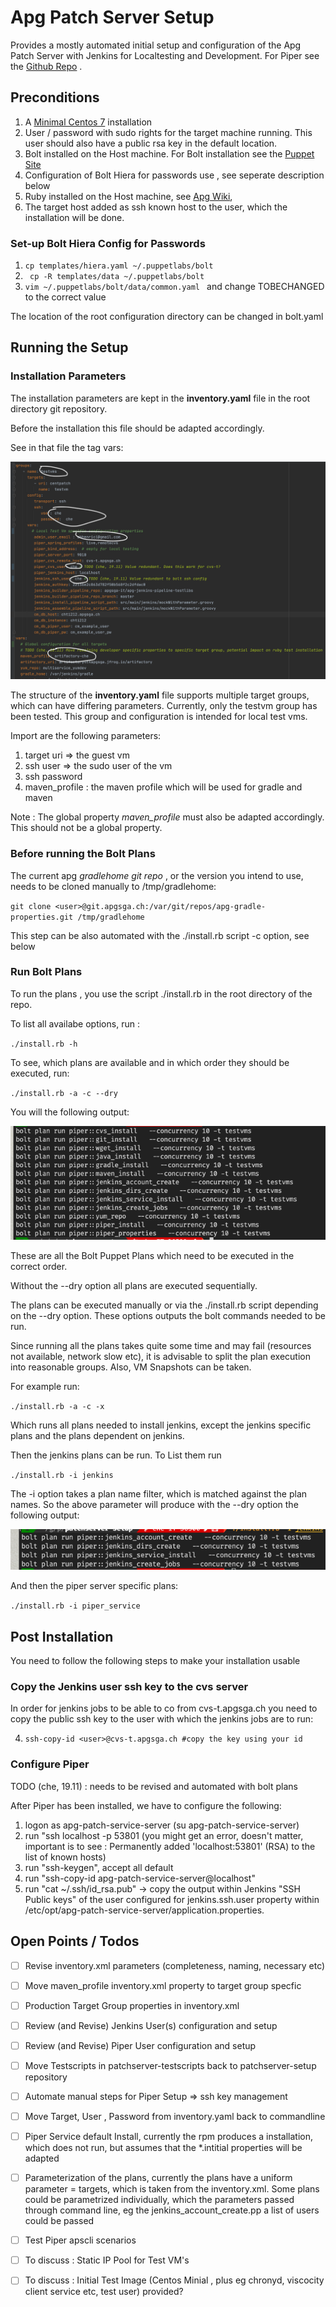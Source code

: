 # Apg Patch Server Setup

Provides a mostly automated initial setup and configuration of the Apg
Patch Server with Jenkins for Localtesting and Development. For Piper
see the [Github Repo]() .

## Preconditions

1. A
   [Minimal Centos 7](http://linuxsoft.cern.ch/centos/6.10/isos/x86_64/CentOS-6.10-x86_64-minimal.iso)
   installation
2. User / password with sudo rights for the target machine running. This
   user should also have a public rsa key in the default location.
3. Bolt installed on the Host machine. For Bolt installation see the
   [Puppet Site](https://puppet.com/docs/bolt/latest/bolt_installing.html)
4. Configuration of Bolt Hiera for passwords use , see seperate
   description below
5. Ruby installed on the Host machine, see [Apg Wiki](https://intranet.apgsga.ch/display/itwi/Ruby),
6. The target host added as ssh known host to the user, which the
   installation will be done.

### Set-up Bolt Hiera Config for Passwords

1. `cp templates/hiera.yaml ~/.puppetlabs/bolt`
2. ` cp -R templates/data ~/.puppetlabs/bolt`
3. `vim ~/.puppetlabs/bolt/data/common.yaml ` and change TOBECHANGED to
   the correct value

The location of the root configuration directory can be changed in
bolt.yaml

## Running the Setup

### Installation Parameters

The installation parameters are kept in the **inventory.yaml** file in
the root directory git repository.

Before the installation this file should be adapted accordingly.

See in that file the tag vars:

![Inventory File](./images/inventory.png)

The structure of the **inventory.yaml** file supports multiple target
groups, which can have differing parameters. Currently, only the testvm
group has been tested. This group and configuration is intended for
local test vms.

Import are the following parameters:

1. target uri => the guest vm
2. ssh user => the sudo user of the vm
3. ssh password
4. maven_profile : the maven profile which will be used for gradle and
   maven

Note : The global property *maven_profile* must also be adapted
accordingly. This should not be a global property.

### Before running the Bolt Plans

The current apg *gradlehome git repo* , or the version you intend to
use, needs to be cloned manually to /tmp/gradlehome:

`git clone <user>@git.apgsga.ch:/var/git/repos/apg-gradle-properties.git
/tmp/gradlehome `

This step can be also automated with the ./install.rb script -c option,
see below

### Run Bolt Plans

To run the plans , you use the script ./install.rb in the root directory
of the repo.

To list all availabe options, run :

`./install.rb -h`

To see, which plans are available and in which order they should be
executed, run:

`./install.rb -a -c --dry`

You will the following output:

![Bolt Puppet Plans](./images/plans.png)

These are all the Bolt Puppet Plans which need to be executed in the
correct order.

Without the --dry option all plans are executed sequentially.

The plans can be executed manually or via the ./install.rb script
depending on the --dry option. These options outputs the bolt commands
needed to be run.

Since running all the plans takes quite some time and may fail
(resources not available, network slow etc), it is advisable to split
the plan execution into reasonable groups. Also, VM Snapshots can be
taken.

For example run:

`./install.rb -a -c -x`

Which runs all plans needed to install jenkins, except the jenkins
specific plans and the plans dependent on jenkins.

Then the  jenkins plans can be run. To List them run

`./install.rb -i jenkins`

The -i option takes a plan name filter, which is matched against the
plan names. So the above parameter will produce with the --dry option
the following output:

![Jenkins Plans](./images/jenkins.png)

And then the piper server specific plans:

`./install.rb -i piper_service`

## Post Installation

You need to follow the following steps to make your installation usable

### Copy the Jenkins user ssh key to the cvs server

In order for jenkins jobs to be able to co from cvs-t.apgsga.ch you need
to copy the public ssh key to the user with which the jenkins jobs are
to run:

4. `ssh-copy-id <user>@cvs-t.apgsga.ch #copy the key using your id`

### Configure Piper

TODO (che, 19.11) : needs to be revised and automated with bolt plans

After Piper has been installed, we have to configure the following:

1. logon as apg-patch-service-server (su apg-patch-service-server)
2. run "ssh localhost -p 53801 (you might get an error, doesn't matter,
   important is to see : Permanently added 'localhost:53801' (RSA) to
   the list of known hosts)
3. run "ssh-keygen", accept all default
4. run "ssh-copy-id apg-patch-service-server@localhost"
5. run "cat ~/.ssh/id_rsa.pub" -> copy the output within Jenkins "SSH
   Public keys" of the user configured for jenkins.ssh.user property
   within /etc/opt/apg-patch-service-server/application.properties.


## Open Points / Todos

- [ ] Revise inventory.xml parameters (completeness, naming, necessary
      etc)
- [ ] Move maven_profile inventory.xml property to target group specfic
- [ ] Production Target Group properties in inventory.xml
- [ ] Review (and Revise) Jenkins User(s) configuration and setup
- [ ] Review (and Revise) Piper User configuration and setup
- [ ] Move Testscripts in patchserver-testscripts back to
      patchserver-setup repository
- [ ] Automate manual steps for Piper Setup => ssh key management
- [ ] Move Target, User , Password from inventory.yaml back to commandline
- [ ] Piper Service default Install, currently the rpm produces a
      installation, which does not run, but assumes that the *.intitial
      properties will be adapted
- [ ] Parameterization of the plans, currently the plans have a uniform
      parameter = targets, which is taken from the inventory.xml. Some
      plans could be parametrized individually, which the parameters
      passed through command line, eg the jenkins_account_create.pp a
      list of users could be passed
- [ ] Test Piper apscli scenarios
- [ ] To discuss : Static IP Pool for Test VM's
- [ ] To discuss : Initial Test Image (Centos Minial , plus eg chronyd,
      viscocity client service etc, test user) provided?




